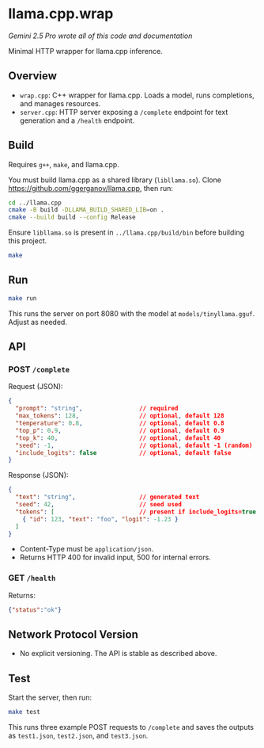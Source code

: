 # llama.cpp.wrap

_Gemini 2.5 Pro wrote all of this code and documentation_

Minimal HTTP wrapper for llama.cpp inference.

## Overview

- `wrap.cpp`: C++ wrapper for llama.cpp. Loads a model, runs completions, and manages resources.
- `server.cpp`: HTTP server exposing a `/complete` endpoint for text generation and a `/health` endpoint.

## Build

Requires `g++`, `make`, and llama.cpp.

You must build llama.cpp as a shared library (`libllama.so`). Clone https://github.com/ggerganov/llama.cpp, then run:

```sh
cd ../llama.cpp
cmake -B build -DLLAMA_BUILD_SHARED_LIB=on .
cmake --build build --config Release
```

Ensure `libllama.so` is present in `../llama.cpp/build/bin` before building this project.

```sh
make
```

## Run

```sh
make run
```
This runs the server on port 8080 with the model at `models/tinyllama.gguf`. Adjust as needed.

## API

### POST `/complete`

Request (JSON):

```json
{
  "prompt": "string",                // required
  "max_tokens": 128,                 // optional, default 128
  "temperature": 0.8,                // optional, default 0.8
  "top_p": 0.9,                      // optional, default 0.9
  "top_k": 40,                       // optional, default 40
  "seed": -1,                        // optional, default -1 (random)
  "include_logits": false            // optional, default false
}
```

Response (JSON):

```json
{
  "text": "string",                  // generated text
  "seed": 42,                        // seed used
  "tokens": [                        // present if include_logits=true
    { "id": 123, "text": "foo", "logit": -1.23 }
  ]
}
```

- Content-Type must be `application/json`.
- Returns HTTP 400 for invalid input, 500 for internal errors.

### GET `/health`

Returns:

```json
{"status":"ok"}
```

## Network Protocol Version

- No explicit versioning. The API is stable as described above.

## Test

Start the server, then run:

```sh
make test
```

This runs three example POST requests to `/complete` and saves the outputs as `test1.json`, `test2.json`, and `test3.json`.

